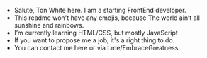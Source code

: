 -  Salute, Ton White here. I am a starting FrontEnd developer.
-  This readme won't have any emojis, because <blockqoute>The world ain’t all sunshine and rainbows.</blockqoute>
-  I’m currently learning HTML/CSS, but mostly JavaScript
-  If you want to propose me a job, it's a right thing to do.
-  You can contact me here or via t.me/EmbraceGreatness

<!---
Konichiwa, Samurai!
--->
